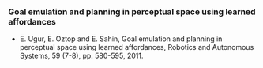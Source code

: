 ### Goal emulation and planning in perceptual space using learned affordances
- E. Ugur, E. Oztop and E. Sahin, Goal emulation and planning in perceptual space using learned affordances, Robotics and Autonomous Systems, 59 (7-8), pp. 580-595, 2011.
